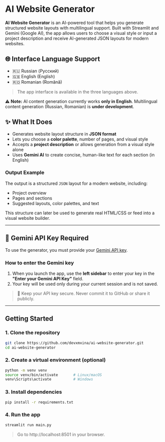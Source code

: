 # AI Website Generator

**AI Website Generator** is an AI-powered tool that helps you generate structured website layouts with multilingual support. Built with Streamlit and Gemini (Google AI), the app allows users to choose a visual style or input a project description and receive AI-generated JSON layouts for modern websites.

## 🌐 Interface Language Support

- 🇷🇺 Russian (Русский)
- 🇬🇧 English (English)
- 🇷🇴 Romanian (Română)

> The app interface is available in the three languages above.

⚠️ **Note:** AI content generation currently works **only in English**. Multilingual content generation (Russian, Romanian) is **under development**.

## ✨ What It Does

- Generates website layout structure in **JSON format**
- Lets you choose a **color palette**, number of pages, and visual style
- Accepts a **project description** or allows generation from a visual style alone
- Uses **Gemini AI** to create concise, human-like text for each section (in English)

### Output Example

The output is a structured `JSON` layout for a modern website, including:
- Project overview
- Pages and sections
- Suggested layouts, color palettes, and text

This structure can later be used to generate real HTML/CSS or feed into a visual website builder.

---

## 🔑 Gemini API Key Required

To use the generator, you must provide your [Gemini API key](https://ai.google.dev/).

### How to enter the Gemini key

1. When you launch the app, use the **left sidebar** to enter your key in the **"Enter your Gemini API Key"** field.
2. Your key will be used only during your current session and is not saved.

> 🔐 Keep your API key secure. Never commit it to GitHub or share it publicly.

---

## Getting Started

### 1. Clone the repository

```bash
git clone https://github.com/devxmxina/ai-website-generator.git
cd ai-website-generator
```

### 2. Create a virtual environment (optional)

```bash
python -m venv venv
source venv/bin/activate       # Linux/macOS
venv\Scripts\activate          # Windows
```

### 3. Install dependencies

```bash
pip install -r requirements.txt
```
### 4. Run the app

```bash
streamlit run main.py
```
> Go to http://localhost:8501 in your browser.
